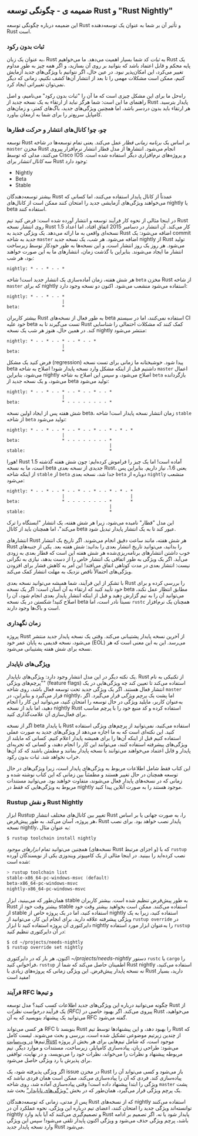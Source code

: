 ## ضمیمه ی - چگونگی توسعه Rust و "Rust Nightly"

این ضمیمه درباره چگونگی توسعه Rust و تأثیر آن بر شما به عنوان یک توسعه‌دهنده Rust است.

### ثبات بدون رکود

به عنوان یک زبان، Rust به _ثبات_ کد شما بسیار اهمیت می‌دهد. ما می‌خواهیم Rust یک پایه محکم و قابل اعتماد باشد که بتوانید بر روی آن بسازید، و اگر همه چیز به طور مداوم تغییر می‌کرد، این امکان‌پذیر نبود. در عین حال، اگر نتوانیم با ویژگی‌های جدید آزمایش کنیم، ممکن است مشکلات مهمی را تا بعد از انتشار آن‌ها کشف نکنیم، زمانی که دیگر نمی‌توان تغییراتی ایجاد کرد.

راه‌حل ما برای این مشکل چیزی است که ما آن را "ثبات بدون رکود" می‌نامیم، و اصل راهنمای ما این است: شما هرگز نباید از ارتقاء به یک نسخه جدید از Rust پایدار بترسید. هر ارتقاء باید بدون دردسر باشد، اما همچنین ویژگی‌های جدید، باگ‌های کمتر، و زمان‌های کامپایل سریع‌تر را برای شما به ارمغان بیاورد.

### چو، چو! کانال‌های انتشار و حرکت قطارها

توسعه Rust بر اساس یک _برنامه زمانی قطار_ عمل می‌کند. یعنی تمام توسعه‌ها در شاخه `master` مخزن Rust انجام می‌شود. انتشارها از مدل قطار انتشار نرم‌افزار پیروی می‌کنند، مدلی که توسط Cisco IOS و پروژه‌های نرم‌افزاری دیگر استفاده شده است. سه _کانال انتشار_ برای Rust وجود دارد:

- Nightly
- Beta
- Stable

</div>


بیشتر توسعه‌دهندگان Rust عمدتاً از کانال پایدار استفاده می‌کنند، اما کسانی که می‌خواهند ویژگی‌های آزمایشی جدید را امتحان کنند ممکن است از کانال‌های nightly یا beta استفاده کنند.

در اینجا مثالی از نحوه کار فرآیند توسعه و انتشار آورده شده است: فرض کنید تیم Rust روی انتشار نسخه Rust 1.5 کار می‌کند. آن انتشار در دسامبر 2015 اتفاق افتاد، اما اعداد نسخه‌ای واقعی به ما ارائه می‌دهد. یک ویژگی جدید به Rust اضافه می‌شود: یک commit جدید به شاخه `master` اضافه می‌شود. هر شب، یک نسخه جدید nightly از Rust تولید می‌شود. هر روز یک روز انتشار است، و این نسخه‌ها به طور خودکار توسط زیرساخت انتشار ما ایجاد می‌شوند. بنابراین با گذشت زمان، انتشارهای ما به این صورت خواهند بود، هر شب:

```text
nightly: * - - * - - *
```

هر شش هفته، زمان آماده‌سازی یک انتشار جدید است! شاخه `beta` مخزن Rust از شاخه `master` که برای nightly استفاده می‌شود منشعب می‌شود. اکنون دو نسخه وجود دارد:

```text
nightly: * - - * - - *
                     |
beta:                *
```

بیشتر کاربران Rust به طور فعال از نسخه‌های beta استفاده نمی‌کنند، اما در سیستم CI خود علیه beta تست می‌گیرند تا به Rust کمک کنند که مشکلات احتمالی را شناسایی کند. در همین حال، هنوز هر شب یک نسخه nightly منتشر می‌شود:

```text
nightly: * - - * - - * - - * - - *
                     |
beta:                *
```

فرض کنید یک مشکل (regression) پیدا شود. خوشبختانه ما زمانی برای تست نسخه beta داشتیم قبل از اینکه مشکل وارد نسخه پایدار شود! اصلاح به شاخه `master` اعمال می‌شود، بنابراین nightly اصلاح می‌شود، و سپس این اصلاح به شاخه `beta` بازگردانده می‌شود، و یک نسخه جدید از beta تولید می‌شود:

```text
nightly: * - - * - - * - - * - - * - - *
                     |
beta:                * - - - - - - - - *
```

شش هفته پس از ایجاد اولین نسخه beta، زمان انتشار نسخه پایدار است! شاخه `stable` از شاخه `beta` تولید می‌شود:

```text
nightly: * - - * - - * - - * - - * - - * - * - *
                     |
beta:                * - - - - - - - - *
                                       |
stable:                                *
```

هورا! Rust 1.5 آماده است! اما یک چیز را فراموش کرده‌ایم: چون شش هفته گذشته است، ما به نسخه beta جدیدی از _نسخه بعدی_ Rust، یعنی 1.6، نیاز داریم. بنابراین پس از اینکه شاخه `stable` از `beta` جدا شد، نسخه بعدی `beta` دوباره از `nightly` منشعب می‌شود:

```text
nightly: * - - * - - * - - * - - * - - * - * - *
                     |                         |
beta:                * - - - - - - - - *       *
                                       |
stable:                                *
```

این مدل "قطار" نامیده می‌شود، زیرا هر شش هفته، یک انتشار "ایستگاه را ترک می‌کند"، اما همچنان باید از کانال beta عبور کند تا به یک انتشار پایدار تبدیل شود.

انتشارهای Rust هر شش هفته، مانند ساعت دقیق انجام می‌شوند. اگر تاریخ یک انتشار Rust را بدانید، می‌توانید تاریخ انتشار بعدی را بدانید: شش هفته بعد. یکی از جنبه‌های خوب داشتن انتشارهای برنامه‌ریزی‌شده هر شش هفته این است که قطار بعدی به زودی می‌آید. اگر یک ویژگی به طور اتفاقی یک انتشار خاص را از دست بدهد، نیازی به نگرانی نیست: انتشار بعدی در مدت کوتاهی اتفاق می‌افتد! این امر به کاهش فشار برای افزودن ویژگی‌های احتمالاً ناقص نزدیک به مهلت انتشار کمک می‌کند.

با تشکر از این فرآیند، شما همیشه می‌توانید نسخه بعدی Rust را بررسی کرده و برای خود تأیید کنید که ارتقاء به آن آسان است: اگر یک نسخه beta مطابق انتظار عمل نکند، می‌توانید آن را به تیم گزارش دهید و قبل از اینکه انتشار پایدار بعدی انجام شود، آن را اصلاح کنید! شکستن در یک نسخه beta نسبتاً نادر است، اما `rustc` همچنان یک نرم‌افزار است و باگ‌ها وجود دارند.

### زمان نگهداری

پروژه Rust از آخرین نسخه پایدار پشتیبانی می‌کند. وقتی یک نسخه پایدار جدید منتشر می‌شود، نسخه قدیمی به پایان عمر خود (EOL) می‌رسد. این به این معنی است که هر نسخه برای شش هفته پشتیبانی می‌شود.

### ویژگی‌های ناپایدار

یک نکته دیگر در این مدل انتشار وجود دارد: ویژگی‌های ناپایدار. Rust از تکنیکی به نام "پرچم‌های ویژگی" (feature flags) استفاده می‌کند تا تعیین کند چه ویژگی‌هایی در یک انتشار فعال هستند. اگر یک ویژگی جدید تحت توسعه فعال باشد، روی شاخه `master` قرار می‌گیرد و بنابراین، در nightly، اما پشت یک _پرچم ویژگی_ قرار می‌گیرد. اگر به‌عنوان کاربر، مایلید ویژگی در حال توسعه را امتحان کنید، می‌توانید این کار را انجام دهید، اما باید از نسخه nightly Rust استفاده کرده و کد منبع خود را با پرچم مناسب برای فعال‌سازی آن علامت‌گذاری کنید.

اگر از نسخه beta یا پایدار Rust استفاده می‌کنید، نمی‌توانید از پرچم‌های ویژگی استفاده کنید. این نکته‌ای است که به ما اجازه می‌دهد از ویژگی‌های جدید به صورت عملی استفاده کنیم قبل از اینکه آن‌ها را برای همیشه پایدار اعلام کنیم. کسانی که مایلند از ویژگی‌های پیشرفته استفاده کنند، می‌توانند این کار را انجام دهند، و کسانی که تجربه‌ای پایدار و قابل اعتماد می‌خواهند می‌توانند با نسخه پایدار بمانند و مطمئن باشند که کد آن‌ها خراب نخواهد شد. ثبات بدون رکود.

این کتاب فقط شامل اطلاعات مربوط به ویژگی‌های پایدار است، زیرا ویژگی‌های در حال توسعه همچنان در حال تغییر هستند و مطمئناً بین زمانی که این کتاب نوشته شده و زمانی که در نسخه‌های پایدار فعال می‌شوند، متفاوت خواهند بود. می‌توانید مستندات مربوط به ویژگی‌هایی که فقط در nightly موجود هستند را به صورت آنلاین پیدا کنید.

### Rustup و نقش Rust Nightly

ابزار Rustup تغییر بین کانال‌های مختلف انتشار Rust را، به صورت جهانی یا بر اساس هر پروژه، آسان می‌کند. به طور پیش‌فرض، Rust پایدار نصب خواهد بود. برای نصب نسخه nightly، به عنوان مثال:

```console
$ rustup toolchain install nightly
```

همچنین می‌توانید تمام _ابزارهای موجود_ (نسخه‌های Rust و اجزای مرتبط) که با `rustup` نصب کرده‌اید را ببینید. در اینجا مثالی از یک کامپیوتر ویندوزی یکی از نویسندگان آورده شده است:

```powershell
> rustup toolchain list
stable-x86_64-pc-windows-msvc (default)
beta-x86_64-pc-windows-msvc
nightly-x86_64-pc-windows-msvc
```

همان‌طور که می‌بینید، ابزار stable به طور پیش‌فرض تنظیم شده است. بیشتر کاربران Rust بیشتر وقت خود از stable استفاده می‌کنند. ممکن است بخواهید بیشتر وقت خود از stable استفاده کنید، اما در یک پروژه خاص از nightly استفاده کنید، زیرا به یک ویژگی پیشرفته علاقه دارید. برای انجام این کار، می‌توانید از `rustup override` در دایرکتوری آن پروژه استفاده کنید تا ابزار nightly را به‌عنوان ابزار مورد استفاده `rustup` در آن دایرکتوری تنظیم کنید:

```console
$ cd ~/projects/needs-nightly
$ rustup override set nightly
```

اکنون، هر بار که در دایرکتوری _~/projects/needs-nightly_ دستور `rustc` یا `cargo` را فراخوانی کنید، `rustup` اطمینان حاصل می‌کند که شما از Rust nightly استفاده می‌کنید، نه نسخه پایدار پیش‌فرض. این ویژگی زمانی که پروژه‌های زیادی با Rust دارید، بسیار مفید است!

### فرآیند RFC و تیم‌ها

چگونه می‌توانید درباره این ویژگی‌های جدید اطلاعات کسب کنید؟ مدل توسعه Rust از یک فرآیند _درخواست نظرات (RFC)_ پیروی می‌کند. اگر بهبود خاصی در Rust می‌خواهید، می‌توانید یک پیشنهاد بنویسید که به آن RFC گفته می‌شود.

هر کسی می‌تواند RFC بنویسد تا Rust را بهبود دهد، و این پیشنهادها توسط تیم Rust که از چندین زیرتیم موضوعی تشکیل شده است، بررسی و بحث می‌شوند. لیست کامل تیم‌ها [در وب‌سایت Rust](https://www.rust-lang.org/governance) موجود است، که شامل تیم‌هایی برای هر بخش از پروژه می‌شود: طراحی زبان، پیاده‌سازی کامپایلر، زیرساخت، مستندات و موارد دیگر. تیم مربوطه پیشنهاد و نظرات را می‌خواند، نظرات خود را می‌نویسد، و در نهایت، توافقی برای پذیرش یا رد ویژگی حاصل می‌شود.

اگر ویژگی پذیرفته شود، یک issue در مخزن Rust باز می‌شود و کسی می‌تواند آن را پیاده‌سازی کند. فردی که آن را پیاده‌سازی می‌کند، ممکن است همان فردی نباشد که ویژگی را ابتدا پیشنهاد داده است! وقتی پیاده‌سازی آماده شد، روی شاخه `master` پشت یک پرچم ویژگی قرار می‌گیرد، همان‌طور که در بخش [“ویژگی‌های ناپایدار”](#unstable-features)<!-- ignore --> بحث شد.

پس از مدتی، زمانی که توسعه‌دهندگان Rust که از نسخه‌های nightly استفاده می‌کنند توانسته‌اند ویژگی جدید را امتحان کنند، اعضای تیم درباره این ویژگی، نحوه عملکرد آن در nightly و تصمیم‌گیری می‌کنند که آیا باید وارد Rust پایدار شود یا نه. اگر تصمیم بر ادامه باشد، پرچم ویژگی حذف می‌شود و ویژگی اکنون پایدار تلقی می‌شود! سپس این ویژگی وارد نسخه پایدار جدید Rust می‌شود.
